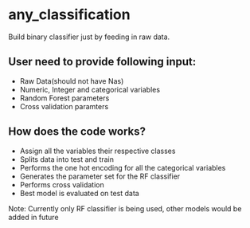 # any_classification
Build binary classifier just by feeding in raw data.

## User need to provide following input:
- Raw Data(should not have Nas)
- Numeric, Integer and categorical variables
- Random Forest parameters 
- Cross validation paramters

## How does the code works?
- Assign all the variables their respective classes 
- Splits data into test and train 
- Performs the one hot encoding for all the categorical variables 
- Generates the parameter set for the RF classifier 
- Performs cross validation
- Best model is evaluated on test data

Note: Currently only RF classifier is being used, other models would be added in future 
